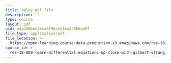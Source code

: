 ```yaml
---
title: 3play pdf file
description: ''
type: course
layout: pdf
uid: e4a3089ae2eca0f9bced1ea259b8ad9f
file_type: application/pdf
file_location: >-
  https://open-learning-course-data-production.s3.amazonaws.com/res-18-009-learn-differential-equations-up-close-with-gilbert-strang-and-cleve-moler-fall-2015/e4a3089ae2eca0f9bced1ea259b8ad9f_WWphCZkdByA.pdf
course_id: >-
  res-18-009-learn-differential-equations-up-close-with-gilbert-strang-and-cleve-moler-fall-2015
---
```

